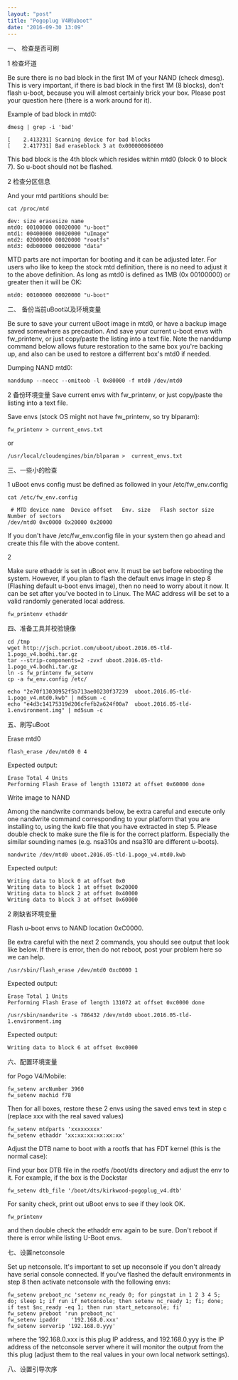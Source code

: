 ```yaml
---
layout: "post"
title: "Pogoplug V4刷uboot"
date: "2016-09-30 13:09"
---
```


一、 检查是否可刷

1 检查坏道

Be sure there is no bad block in the first 1M of your NAND (check dmesg). This is very important, if there is bad block in the first 1M (8 blocks), don't flash u-boot, because you will almost certainly brick your box. Please post your question here (there is a work around for it).

Example of bad block in mtd0:

```
dmesg | grep -i 'bad'

[    2.413231] Scanning device for bad blocks
[    2.417731] Bad eraseblock 3 at 0x000000060000
```

This bad block is the 4th block which resides within mtd0 (block 0 to block 7). So u-boot should not be flashed.

2 检查分区信息

And your mtd partitions should be:

```
cat /proc/mtd

dev: size erasesize name
mtd0: 00100000 00020000 "u-boot"
mtd1: 00400000 00020000 "uImage"
mtd2: 02000000 00020000 "rootfs"
mtd3: 0db00000 00020000 "data"
```

 MTD parts are not importan for booting and it can be adjusted later. For users who like to keep the stock mtd definition, there is no need to adjust it to the above definition. As long as mtd0 is defined as 1MB (0x 00100000) or greater then it will be OK:

```
mtd0: 00100000 00020000 "u-boot"
```

二、 备份当前uBoot以及环境变量

Be sure to save your current uBoot image in mtd0, or have a backup image saved somewhere as precaution. And save your current u-boot envs with fw_printenv, or just copy/paste the listing into a text file. Note the nanddump command below allows future restoration to the same box you're backing up, and also can be used to restore a differrent box's mtd0 if needed.

Dumping NAND mtd0:

```
nanddump --noecc --omitoob -l 0x80000 -f mtd0 /dev/mtd0
```

2 备份环境变量
Save current envs with fw_printenv, or just copy/paste the listing into a text file.

Save envs (stock OS might not have fw_printenv, so try blparam):

```
fw_printenv > current_envs.txt
```
or

```
/usr/local/cloudengines/bin/blparam >  current_envs.txt
```

三、一些小的检查

1
uBoot envs config must be defined as followed in your /etc/fw_env.config

```
cat /etc/fw_env.config

 # MTD device name	Device offset	Env. size	Flash sector size	Number of sectors
/dev/mtd0 0xc0000 0x20000 0x20000
```

If you don't have /etc/fw_env.config file in your system then go ahead and create this file with the above content.


2

Make sure ethaddr is set in uBoot env. It must be set before rebooting the system. However, if you plan to flash the default envs image in step 8 (Flashing default u-boot envs image), then no need to worry about it now. It can be set after you've booted in to Linux. The MAC address will be set to a valid randomly generated local address.

```
fw_printenv ethaddr
```

四、准备工具并校验镜像

```
cd /tmp
wget http://jsch.pcriot.com/uboot/uboot.2016.05-tld-1.pogo_v4.bodhi.tar.gz
tar --strip-components=2 -zvxf uboot.2016.05-tld-1.pogo_v4.bodhi.tar.gz
ln -s fw_printenv fw_setenv
cp -a fw_env.config /etc/

echo "2e70f13030952f5b713ae00230f37239  uboot.2016.05-tld-1.pogo_v4.mtd0.kwb" | md5sum -c
echo "e4d3c14175319d206cfefb2a624f00a7  uboot.2016.05-tld-1.environment.img" | md5sum -c
```


五、刷写uBoot

Erase mtd0

```
flash_erase /dev/mtd0 0 4
```

Expected output:

```
Erase Total 4 Units
Performing Flash Erase of length 131072 at offset 0x60000 done
```

Write image to NAND

Among the nandwrite commands below, be extra careful and execute only one nandwrite command corresponding to your platform that you are installing to, using the kwb file that you have extracted in step 5. Please double check to make sure the file is for the correct platform. Especially the similar sounding names (e.g. nsa310s and nsa310 are different u-boots).

```
nandwrite /dev/mtd0 uboot.2016.05-tld-1.pogo_v4.mtd0.kwb
```

Expected output:

```
Writing data to block 0 at offset 0x0
Writing data to block 1 at offset 0x20000
Writing data to block 2 at offset 0x40000
Writing data to block 3 at offset 0x60000
```

2 刷缺省环境变量

Flash u-boot envs to NAND location 0xC0000.

Be extra careful with the next 2 commands, you should see output that look like below. If there is error, then do not reboot, post your problem here so we can help.

```
/usr/sbin/flash_erase /dev/mtd0 0xc0000 1
```
Expected output:

```
Erase Total 1 Units
Performing Flash Erase of length 131072 at offset 0xc0000 done
```

```
/usr/sbin/nandwrite -s 786432 /dev/mtd0 uboot.2016.05-tld-1.environment.img
```
Expected output:

```
Writing data to block 6 at offset 0xc0000
```

六、配置环境变量

for Pogo V4/Mobile:

```
fw_setenv arcNumber 3960
fw_setenv machid f78
```

Then for all boxes, restore these 2 envs using the saved envs text in step c (replace xxx with the real saved values)

```
fw_setenv mtdparts 'xxxxxxxxx'
fw_setenv ethaddr 'xx:xx:xx:xx:xx:xx'
```

Adjust the DTB name to boot with a rootfs that has FDT kernel (this is the normal case):

Find your box DTB file in the rootfs /boot/dts directory and adjust the env to it. For example, if the box is the Dockstar

```
fw_setenv dtb_file '/boot/dts/kirkwood-pogoplug_v4.dtb'
```

For sanity check, print out uBoot envs to see if they look OK.

```
fw_printenv
```

and then double check the ethaddr env again to be sure. Don't reboot if there is error while listing U-Boot envs.

七、设置netconsole

Set up netconsole. It's important to set up neconsole if you don't already have serial console connected. If you've flashed the default environments in step 8 then activate netconsole with the following envs:

```
fw_setenv preboot_nc 'setenv nc_ready 0; for pingstat in 1 2 3 4 5; do; sleep 1; if run if_netconsole; then setenv nc_ready 1; fi; done; if test $nc_ready -eq 1; then run start_netconsole; fi'
fw_setenv preboot 'run preboot_nc'
fw_setenv ipaddr    '192.168.0.xxx'
fw_setenv serverip '192.168.0.yyy'
```




where the 192.168.0.xxx is this plug IP address, and 192.168.0.yyy is the IP address of the netconsole server where it will monitor the output from the this plug (adjust them to the real values in your own local network settings).


八、设置引导次序
